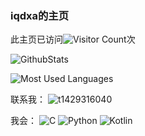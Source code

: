 ### iqdxa的主页

此主页已访问![Visitor Count](https://profile-counter.glitch.me/iqdxa/count.svg)次

![GithubStats](https://github-readme-stats.vercel.app/api?username=iqdxa&show_icons=true&theme=light&count_private=true)

![Most Used Languages](https://github-readme-stats.vercel.app/api/top-langs/?username=iqdxa&theme=light&layout=compact)

联系我：
![t1429316040](https://img.shields.io/badge/WeChat-07C160?style=for-the-badge&logo=wechat&logoColor=whit)

我会：
![C](https://img.shields.io/badge/C-00599C?style=for-the-badge&logo=c&logoColor=white)
![Python](https://img.shields.io/badge/Python-3776AB?style=for-the-badge&logo=python&logoColor=white)
![Kotlin](https://img.shields.io/badge/Kotlin-0095D5?&style=for-the-badge&logo=kotlin&logoColor=white)

<!--
**iqdxa/iqdxa** is a ✨ _special_ ✨ repository because its `README.md` (this file) appears on your GitHub profile.

Here are some ideas to get you started:

- 🔭 I’m currently working on ...
- 🌱 I’m currently learning ...
- 👯 I’m looking to collaborate on ...
- 🤔 I’m looking for help with ...
- 💬 Ask me about ...
- 📫 How to reach me: ...
- 😄 Pronouns: ...
- ⚡ Fun fact: ...
-->
